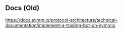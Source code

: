 ## Docs (Old)
https://docs.symm.io/protocol-architecture/technical-documentation/implement-a-trading-bot-on-symmio
